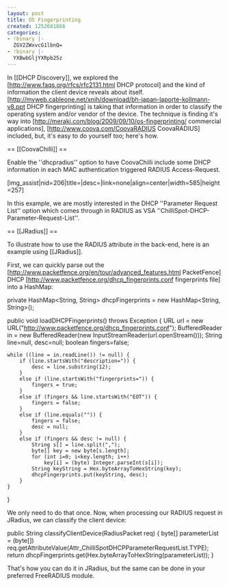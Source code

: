 ```yaml
---
layout: post
title: OS Fingerprinting
created: 1252681866
categories:
- !binary |-
  ZGV2ZWxvcG1lbnQ=
- !binary |-
  YXBwbGljYXRpb25z
---
```

In [[DHCP Discovery]], we explored the [http://www.faqs.org/rfcs/rfc2131.html DHCP protocol] and the kind of information the client device reveals about itself. [http://myweb.cableone.net/xnih/download/bh-japan-laporte-kollmann-v8.ppt DHCP fingerprinting] is taking that information in order to classify the operating system and/or vendor of the device. The technique is finding it's way into [http://meraki.com/blog/2009/09/10/os-fingerprinting/ commercial applications], [http://www.coova.com/CoovaRADIUS CoovaRADIUS] included, but, it's easy to do yourself too; here's how. 

== [[CoovaChilli]] ==

Enable the ''dhcpradius'' option to have CoovaChilli include some DHCP information in each MAC authentication triggered RADIUS Access-Request. 

[img_assist|nid=206|title=|desc=|link=none|align=center|width=585|height=257]

In this example, we are mostly interested in the DHCP ''Parameter Request List'' option which comes through in RADIUS as VSA ''ChilliSpot-DHCP-Parameter-Request-List''. 

== [[JRadius]] ==

To illustrate how to use the RADIUS attribute in the back-end, here is an example using [[JRadius]].

First, we can quickly parse out the [http://www.packetfence.org/en/tour/advanced_features.html PacketFence] DHCP [http://www.packetfence.org/dhcp_fingerprints.conf fingerprints file] into a HashMap:

  private HashMap<String, String> dhcpFingerprints = new HashMap<String, String>();
	
  public void loadDHCPFingerprints() throws Exception {
	URL url = new URL("http://www.packetfence.org/dhcp_fingerprints.conf");
	BufferedReader in = new BufferedReader(new InputStreamReader(url.openStream()));
	String line=null, desc=null;
	boolean fingers=false;
	
	while ((line = in.readLine()) != null) {
		if (line.startsWith("description=")) {
			desc = line.substring(12);
		}
		else if (line.startsWith("fingerprints=")) {
			fingers = true;
		}
		else if (fingers && line.startsWith("EOT")) {
			fingers = false;
		}
		else if (line.equals("")) {
			fingers = false;
			desc = null;
		}
		else if (fingers && desc != null) {
			String s[] = line.split(",");
			byte[] key = new byte[s.length];
			for (int i=0; i<key.length; i++)
				key[i] = (byte) Integer.parseInt(s[i]);
			String keyString = Hex.byteArrayToHexString(key);
			dhcpFingerprints.put(keyString, desc);
		}
	}
  }

We only need to do that once. Now, when processing our RADIUS request in JRadius, we can classify the client device:

  public String classifyClientDevice(RadiusPacket req) {
        byte[] parameterList = (byte[]) 
                  req.getAttributeValue(Attr_ChilliSpotDHCPParameterRequestList.TYPE);
        return dhcpFingerprints.get(Hex.byteArrayToHexString(parameterList));
  }

That's how you can do it in JRadius, but the same can be done in your preferred FreeRADIUS module. 
